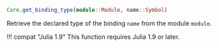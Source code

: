 ```julia
Core.get_binding_type(module::Module, name::Symbol)
```

Retrieve the declared type of the binding `name` from the module `module`.

!!! compat "Julia 1.9"
    This function requires Julia 1.9 or later.

